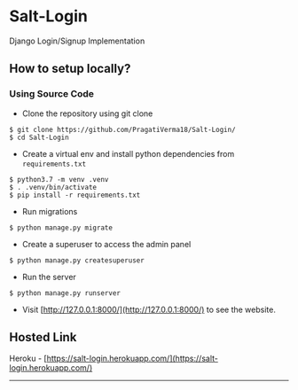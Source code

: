 # Salt-Login
Django Login/Signup Implementation 

## How to setup locally?

### Using Source Code
- Clone the repository using git clone
```
$ git clone https://github.com/PragatiVerma18/Salt-Login/
$ cd Salt-Login
```

- Create a virtual env and install python dependencies from `requirements.txt`
```
$ python3.7 -m venv .venv 
$ . .venv/bin/activate
$ pip install -r requirements.txt 
```

- Run migrations

```
$ python manage.py migrate
```
- Create a superuser to access the admin panel
```
$ python manage.py createsuperuser
```
- Run the server
```
$ python manage.py runserver
```

- Visit [http://127.0.0.1:8000/](http://127.0.0.1:8000/) to see the website.

## Hosted Link
Heroku - [https://salt-login.herokuapp.com/](https://salt-login.herokuapp.com/)

---
